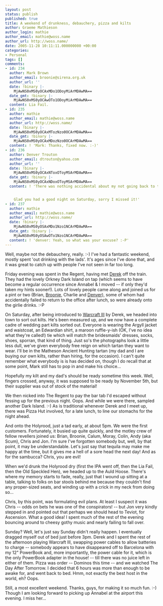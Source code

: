 ```yaml
---
layout: post
status: publish
published: true
title: A weekend of drunkness, debauchery, pizza and kilts
author: Graeme Mathieson
author_login: mathie
author_email: mathie@woss.name
author_url: http://woss.name/
date: 2005-11-28 10:11:11.000000000 +00:00
categories:
- Personal
tags: []
comments:
- id: 234
  author: Mark Brown
  author_email: broonie@sirena.org.uk
  author_url: ''
  date: !binary |-
    MjAwNS0xMS0yOCAxMDo1ODoyMiArMDAwMA==
  date_gmt: !binary |-
    MjAwNS0xMS0yOCAwOTo1ODoyMiArMDAwMA==
  content: Lia Fail.
- id: 235
  author: mathie
  author_email: mathie@woss.name
  author_url: http://woss.name/
  date: !binary |-
    MjAwNS0xMS0yOCAxMTozNzo0OCArMDAwMA==
  date_gmt: !binary |-
    MjAwNS0xMS0yOCAxMDozNzo0OCArMDAwMA==
  content: ! 'Mark: Thanks, fixed now. :-)'
- id: 236
  author: Denver Trouton
  author_email: dtrouton@yahoo.com
  author_url: ''
  date: !binary |-
    MjAwNS0xMS0yOCAxNToxOToyMSArMDAwMA==
  date_gmt: !binary |-
    MjAwNS0xMS0yOCAxNDoxOToyMSArMDAwMA==
  content: ! 'There was nothing accidental about my not going back to the office :p


    Glad you had a good night on Saturday, sorry I missed it!'
- id: 237
  author: mathie
  author_email: mathie@woss.name
  author_url: http://woss.name/
  date: !binary |-
    MjAwNS0xMS0yOSAxMDo1Nzo1NCArMDAwMA==
  date_gmt: !binary |-
    MjAwNS0xMS0yOSAwOTo1Nzo1NCArMDAwMA==
  content: ! 'denver: Yeah, so what was your excuse? :-P'
---
```

Well, maybe not the debauchery, really. :-)  I've had a fantastic weekend, mostly spent 'out drinking with the lads'.  It's ages since I've done that, and it was great to catch up with people I've not seen in far too long.

Friday evening was spent in the Regent, having met <a href="http://drossy.net/blog/">Derek</a> off the train.  They had the lovely Orkney Dark Island on tap (which seems to have become a regular occurrence since Annabel &amp; I moved -- if only they'd taken my hints sooner!).  Lots of lovely people came along and joined us for a pint or two (Brian, <a href="http://www.livejournal.com/users/broonie/">Broonie</a>, Charlie and <a href="http://www.livejournal.com/users/render/">Denver</a>), some of whom had accidentally failed to return to the office after lunch, so were already onto the girlie drinks. :-P

On Saturday, after being introduced to <a href="http://www.blizzard.com/war3/">Warcraft III</a> by Derek, we headed into town to sort out kilts.  He's been measured up, and we now have a complete cadre of wedding part kilts sorted out.  Everyone is wearing the Argyll jacket and waistcoat, an Edwardian shirt, a maroon ruffle-y-ish (OK, I've no idea what they're called!) tie which will match the bridesmaids' dresses, socks, shoes, sporran, that kind of thing.  Just so's the photographs look a little less dull, we've given everybody free reign on which tartan they want to wear.  I'll be in the Matheson Ancient Hunting tartan (my dad and I are buying our own kilts, rather than hiring, for the occasion).  I can't quite remember what everybody is is has decided on, though I do recall that at some point, Mark still has to pop in and make his choice...

Hopefully my kilt and my dad's should be ready sometime this week.  Well, fingers crossed, anyway, it was supposed to be ready by November 5th, but their supplier was out of stock of the material!

We then nicked into The Regent to pay the bar tab I'd escaped without fessing up for the previous night.  Oops.  And while we were there, sampled another Dark Island. :-)  As is traditional whenever Derek and I meet up, there was Pizza Hut involved, for a late lunch, to line our stomachs for the night ahead.

And onto the Holyrood, just a tad early, at about 5pm.  We were the first customers.  Fortunately, it busied up quite quickly, and the motley crew of fellow revellers joined us: Brian, Broonie, Calum, Moray, Colin, Andy (aka Scum), Chris and Jon.  I'm sure I've forgotten somebody but, well, by that point, it may be understandable.  Let's just say that tequila may make me happy at the time, but it gives me a hell of a sore head the next day!  And as for the sambucca?  Chris, you are evil!

When we'd drunk the Holyrood dry (first the IPA went off, then the Lia Fail, then the Old Speckled Hen), we headed up to the Auld Hoose.  There's where my memory starts to fade, really, just that I wound up sitting at a table, talking to folks on bar stools behind me because they couldn't find any proper-sized seats, and winding up with a crick in my neck from doing so...

Chris, by this point, was formulating evil plans.  At least I suspect it was Chris -- odds on bets he was one of the conspirators! -- but Jon very kindly stepped in and pointed out that perhaps we should head to Teviot, for Ascension.  What a good idea!  I spent much of the rest of the evening bouncing around to cheesy gothy music and nearly failing to fall over.

Sunday?  Well, let's just say Sunday didn't really happen.  I eventually dragged myself out of bed just before 3pm.  Derek and I spent the rest of the afternoon playing Warcraft III, swapping power cables to allow batteries to charge -- somebody appears to have disappeared off to Barcelona with my 12" PowerBook and, more importantly, the power cable for it, which is the only PowerBook adapter in the house! -- till there was no juice left in either of them.  Pizza was order -- Dominos this time -- and we watched The Day After Tomorrow.  I decided that 6 hours was more than enough to be awake for, and went back to bed.  Hmm, not exactly the best host in the world, eh?  Oops.

Still, a most excellent weekend.  Thanks, guys, for making it so much fun. :-)  Though I am looking forward to picking up Annabel at the airport this evening.  I miss her...
